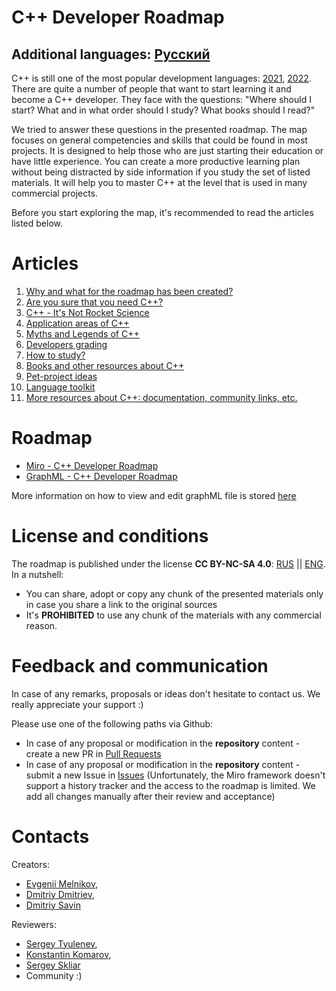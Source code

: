 # C++ Developer Roadmap

## Additional languages: [Русский](Russian/README.md)

C++ is still one of the most popular development languages: [2021](https://insights.stackoverflow.com/survey/2021#most-popular-technologies-language-prof), [2022](https://survey.stackoverflow.co/2022/#most-popular-technologies-language-prof). There are quite a number of people that want to start learning it and become a C++ developer. They face with the questions: "Where should I start? What and in what order should I study? What books should I read?"

We tried to answer these questions in the presented roadmap. The map focuses on general competencies and skills that could be found in most projects. It is designed to help those who are just starting their education or have little experience. You can create a more productive learning plan without being distracted by side information if you study the set of listed materials. It will help you to master C++ at the level that is used in many commercial projects.

Before you start exploring the map, it's recommended to read the articles listed below.


# Articles

1. [Why and what for the roadmap has been created?](English/Rationale.md)
1. [Are you sure that you need C++?](English/SelfIdentification.md)
1. [C++ - It's Not Rocket Science](English/FunCpp.md)
1. [Application areas of C++](English/AreasOfApplication.md)
1. [Myths and Legends of C++](English/Mythbusters.md)
1. [Developers grading](English/Grades/Overview.md)
1. [How to study?](English/HowToStudy.md)
1. [Books and other resources about C++](English/Books/Overview.md)
1. [Pet-project ideas](English/PetProjects.md)
1. [Language toolkit](English/Tooling.md)
1. [More resources about C++: documentation, community links, etc.](English/CommunitySources.md)


# Roadmap

* [Miro - C++ Developer Roadmap](https://miro.com/app/board/o9J_lpap34Q=/)
* [GraphML - C++ Developer Roadmap](English/Graph/roadmap.svg)

More information on how to view and edit graphML file is stored [here](English/Graph/README.md)

# License and conditions
The roadmap is published under the license **CC BY-NC-SA 4.0**: [RUS](https://creativecommons.org/licenses/by-nc-sa/4.0/deed.ru) || [ENG](https://creativecommons.org/licenses/by-nc-sa/4.0/deed.en). In a nutshell:

- You can share, adopt or copy any chunk of the presented materials only in case you share a link to the original sources
- It's **PROHIBITED** to use any chunk of the materials with any commercial reason.


# Feedback and communication

In case of any remarks, proposals or ideas don't hesitate to contact us. We really appreciate your support :)

Please use one of the following paths via Github:
- In case of any proposal or modification in the **repository** content - create a new PR in [Pull Requests](https://github.com/salmer/CppDeveloperRoadmap/pulls)
- In case of any proposal or modification in the **repository** content - submit a new Issue in [Issues](https://github.com/salmer/CppDeveloperRoadmap/issues) (Unfortunately, the Miro framework doesn't support a history tracker and the access to the roadmap is limited. We add all changes manually after their review and acceptance)


# Contacts

Creators:
- [Evgenii Melnikov](https://github.com/salmer),
- [Dmitriy Dmitriev](https://github.com/DmitrievDmitriyA),
- [Dmitriy Savin](https://github.com/SD57)

Reviewers:
- [Sergey Tyulenev](https://github.com/marleeeeeey),
- [Konstantin Komarov](https://github.com/MolinRE),
- [Sergey Skliar](https://github.com/SergeiSkliar)
- Community :)
